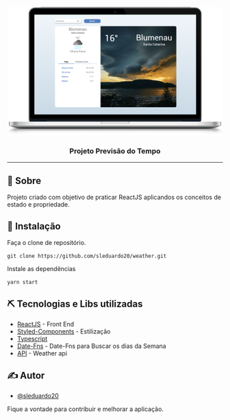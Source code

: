 <p align="center">
  <a href="" rel="noopener">
 <img width=800px height=300px src="https://github.com/sleduardo20/weather/blob/master/src/assets/img/03.png" alt="Project logo"></a>
</p>

<h3 align="center">Projeto Previsão do Tempo</h3>


---




## 🧐 Sobre <a name = "about"></a>

Projeto criado com objetivo de praticar ReactJS aplicandos os conceitos de estado e propriedade.

## 🏁 Instalação <a name = "getting_started"></a>

Faça o clone de repositório.

```
git clone https://github.com/sleduardo20/weather.git
```

Instale as dependências
```
yarn start
```

## ⛏️ Tecnologias e Libs utilizadas <a name = "built_using"></a>

- [ReactJS](https://reactjs.org/docs/getting-started.html) - Front End
- [Styled-Components](https://styled-components.com/docs) - Estilização
- [Typescript](https://www.typescriptlang.org/docs)
- [Date-Fns](https://date-fns.org/docs/Getting-Started) - Date-Fns para Buscar os dias da Semana
- [API](https://www.weatherapi.com/docs/) - Weather api

## ✍️ Autor <a name = "authors"></a>

- [@sleduardo20](https://github.com/sleduardo20)

Fique a vontade para contribuir e melhorar a aplicação.

